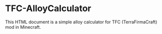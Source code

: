 # TFC-AlloyCalculator
This HTML document is a simple alloy calculator for TFC (TerraFirmaCraft) mod in Minecraft. 
